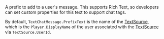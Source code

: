 A prefix to add to a user's message. This supports Rich Text, so
developers can set custom properties for this text to support chat tags.

By default, `TextChatMessage.PrefixText` is the name of the [TextSource](https://create.roblox.com/docs/reference/engine/classes/TextSource),
which is the `Player.DisplayName` of the user associated with the
[TextSource](https://create.roblox.com/docs/reference/engine/classes/TextSource) via `TextSource.UserId`.
